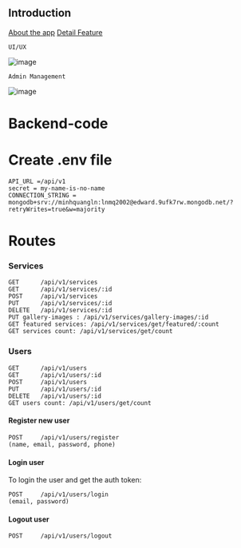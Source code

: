 ## Introduction

[About the app](https://docs.google.com/presentation/d/1vDmj-XonC4_nYA6ds9e_AqG9BoQ3rEZd/edit?usp=sharing&ouid=100802006352180414710&rtpof=true&sd=true)
[Detail Feature](https://docs.google.com/presentation/d/1vDmj-XonC4_nYA6ds9e_AqG9BoQ3rEZd/edit?usp=sharing&ouid=100802006352180414710&rtpof=true&sd=true)

`UI/UX`

![image](https://github.com/QuangEdward/lamsachhoanhaocompany_backend/assets/118035047/08652353-b623-4144-9856-0a1ef6f97651)

`Admin Management`

![image](https://github.com/QuangEdward/lamsachhoanhaocompany_backend/assets/118035047/f4c9b03f-12fd-4742-968d-d4b7ec9799b3)



# Backend-code

# Create .env file
```
API_URL =/api/v1
secret = my-name-is-no-name
CONNECTION_STRING = mongodb+srv://minhquangln:lnmq2002@edward.9ufk7rw.mongodb.net/?retryWrites=true&w=majority
```

# Routes

### Services

```
GET      /api/v1/services
GET      /api/v1/services/:id
POST     /api/v1/services
PUT      /api/v1/services/:id
DELETE   /api/v1/services/:id
PUT gallery-images : /api/v1/services/gallery-images/:id
GET featured services: /api/v1/services/get/featured/:count
GET services count: /api/v1/services/get/count
```

### Users

```
GET      /api/v1/users
GET      /api/v1/users/:id
POST     /api/v1/users
PUT      /api/v1/users/:id
DELETE   /api/v1/users/:id
GET users count: /api/v1/users/get/count
```

#### Register new user

```
POST     /api/v1/users/register
(name, email, password, phone)
```

#### Login user

To login the user and get the auth token:

```
POST     /api/v1/users/login
(email, password)
```
#### Logout user

```
POST     /api/v1/users/logout

```

